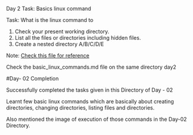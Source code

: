 Day 2 Task: Basics linux command

Task: What is the linux command to 
1. Check your present working directory.
2. List all the files or directories including hidden files.
3. Create a nested directory A/B/C/D/E

Note: [Check this file for reference](basic_linux_commands.md)

Check the basic_linux_commands.md file on the same directory day2

#Day- 02 Completion 

Successfully completed the tasks given in this Directory of Day - 02

Learnt few basic linux commands which are basically about creating directories, changing directories, listing files and directories.

Also mentioned the image of execution of those commands in the Day-02 Directory. 

